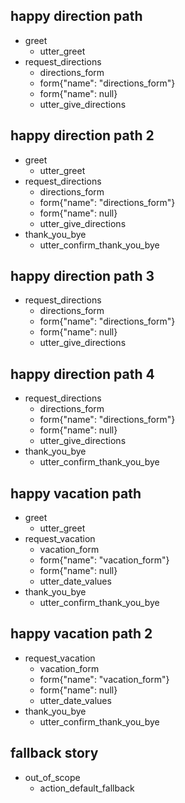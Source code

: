 <!-- With Hello --->

## happy direction path
* greet
    - utter_greet
* request_directions
    - directions_form
    - form{"name": "directions_form"}
    - form{"name": null}
    - utter_give_directions

## happy direction path 2
* greet
    - utter_greet
* request_directions
    - directions_form
    - form{"name": "directions_form"}
    - form{"name": null}
    - utter_give_directions
* thank_you_bye
    - utter_confirm_thank_you_bye

<!-- No Hello --->

## happy direction path 3
* request_directions
    - directions_form
    - form{"name": "directions_form"}
    - form{"name": null}
    - utter_give_directions

## happy direction path 4
* request_directions
    - directions_form
    - form{"name": "directions_form"}
    - form{"name": null}
    - utter_give_directions
* thank_you_bye
    - utter_confirm_thank_you_bye

<!-- With Hello --->
	
## happy vacation path
* greet
    - utter_greet
* request_vacation
    - vacation_form
    - form{"name": "vacation_form"}
    - form{"name": null}
    - utter_date_values
* thank_you_bye
    - utter_confirm_thank_you_bye
	
<!-- No Hello --->

## happy vacation path 2
* request_vacation
    - vacation_form
    - form{"name": "vacation_form"}
    - form{"name": null}
    - utter_date_values
* thank_you_bye
    - utter_confirm_thank_you_bye

## fallback story
* out_of_scope
    - action_default_fallback 

